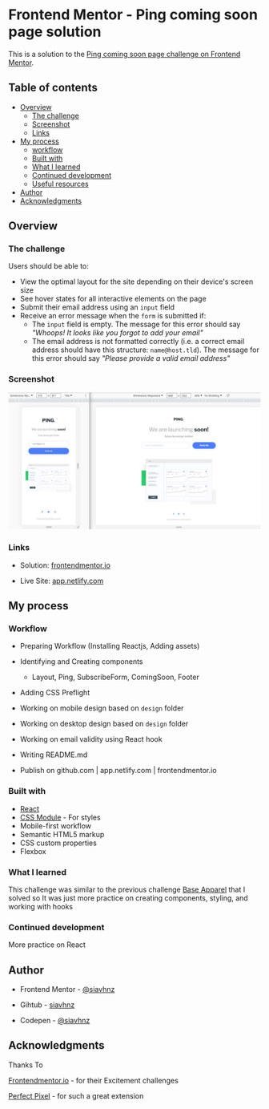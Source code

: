 # Frontend Mentor - Ping coming soon page solution

This is a solution to the [Ping coming soon page challenge on Frontend Mentor](https://www.frontendmentor.io/challenges/ping-single-column-coming-soon-page-5cadd051fec04111f7b848da). 

## Table of contents

- [Overview](#overview)
  - [The challenge](#the-challenge)
  - [Screenshot](#screenshot)
  - [Links](#links)
- [My process](#my-process)
  - [workflow](#workflow)
  - [Built with](#built-with)
  - [What I learned](#what-i-learned)
  - [Continued development](#continued-development)
  - [Useful resources](#useful-resources)
- [Author](#author)
- [Acknowledgments](#acknowledgments)

## Overview

### The challenge

Users should be able to:

- View the optimal layout for the site depending on their device's screen size
- See hover states for all interactive elements on the page
- Submit their email address using an `input` field
- Receive an error message when the `form` is submitted if:
	- The `input` field is empty. The message for this error should say *"Whoops! It looks like you forgot to add your email"*
	- The email address is not formatted correctly (i.e. a correct email address should have this structure: `name@host.tld`). The message for this error should say *"Please provide a valid email address"*

### Screenshot

![screenshot](./screenshot/screenshot.JPG)

### Links

- Solution: [frontendmentor.io](https://your-solution-url.com)

- Live Site: [app.netlify.com](https://your-live-site-url.com)


## My process

### Workflow

- Preparing Workflow (Installing Reactjs, Adding assets)

- Identifying and Creating components
    - Layout, Ping, SubscribeForm, ComingSoon, Footer

- Adding CSS Preflight

- Working on mobile design based on `design` folder

- Working on desktop design based on `design` folder

- Working on email validity using React hook

- Writing README.md

- Publish on github.com | app.netlify.com | frontendmentor.io

### Built with

- [React](https://reactjs.org/)
- [CSS Module](https://create-react-app.dev/docs/adding-a-css-modules-stylesheet) - For styles
- Mobile-first workflow
- Semantic HTML5 markup
- CSS custom properties
- Flexbox

### What I learned

This challenge was similar to the previous challenge [Base Apparel](https://github.com/siavhnz/base-apparel-coming-soon-page)
that I solved so It was just more practice on creating components, styling, and
working with hooks


### Continued development

More practice on React

## Author

- Frontend Mentor - [@siavhnz](https://www.frontendmentor.io/profile/siavhnz)

- Gihtub - [siavhnz](https://github.com/siavhnz)

- Codepen - [@siavhnz](https://codepen.io/siavhnz)

## Acknowledgments

Thanks To

[Frontendmentor.io](https://www.frontendmentor.io/challenges) - for their Excitement challenges  

[Perfect Pixel](https://chrome.google.com/webstore/detail/perfectpixel-by-welldonec/dkaagdgjmgdmbnecmcefdhjekcoceebi?hl=en) - for such a great extension